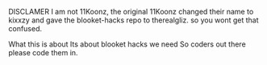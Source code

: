 DISCLAMER
I am not 11Koonz, the original 11Koonz changed their name to kixxzy and gave the blooket-hacks repo to therealgliz. so you wont get that confused.

What this is about
Its about blooket hacks we need So coders out there please code them in.
